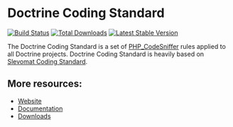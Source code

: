 # Doctrine Coding Standard

[![Build Status](https://img.shields.io/travis/doctrine/coding-standard/master.svg?style=flat-square)](http://travis-ci.org/doctrine/coding-standard)
[![Total Downloads](https://img.shields.io/packagist/dt/doctrine/coding-standard.svg?style=flat-square)](https://packagist.org/packages/doctrine/coding-standard)
[![Latest Stable Version](https://img.shields.io/packagist/v/doctrine/coding-standard.svg?style=flat-square)](https://packagist.org/packages/doctrine/coding-standard)

The Doctrine Coding Standard is a set of [PHP_CodeSniffer](https://github.com/squizlabs/PHP_CodeSniffer) rules applied to all Doctrine projects. Doctrine Coding Standard is heavily based on [Slevomat Coding Standard](https://github.com/slevomat/coding-standard).

## More resources:

* [Website](https://www.doctrine-project.org/)
* [Documentation](https://www.doctrine-project.org/projects/doctrine-coding-standard/en/latest/)
* [Downloads](https://github.com/doctrine/coding-standard/coding-standard)
